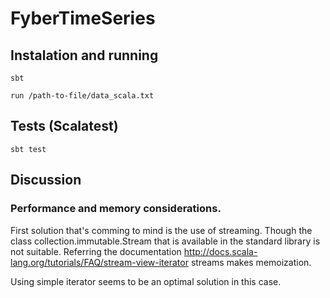 # FyberTimeSeries

## Instalation and running
`sbt`

`run /path-to-file/data_scala.txt`

## Tests (Scalatest)
`sbt test`

## Discussion
### Performance and memory considerations. 
First solution that's comming to mind is the use of streaming. Though the class collection.immutable.Stream that is available in the standard library is not suitable. Referring the documentation http://docs.scala-lang.org/tutorials/FAQ/stream-view-iterator streams makes memoization.

Using simple iterator seems to be an optimal solution in this case. 

